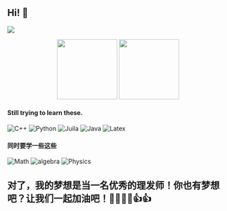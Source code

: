 ## Hi! 👋
![](https://visitor-badge.glitch.me/badge?page_id=mathliker.readme)

<div align="center">
  <img height="137px" src="https://github-readme-stats.vercel.app/api?username=mathliker&show_icons=true&count_private=true&hide=prs&theme=dracula" />
  <img height="137px" src="https://github-readme-stats.vercel.app/api/top-langs/?username=mathliker&theme=dracula&layout=compact" />
</div>

#### Still trying to learn these.
![C++](https://img.shields.io/badge/-C/C++-00599C?style=flat-square&logo=c) ![Python](https://img.shields.io/badge/-Python-purple?style=flat-square&logo=Python) ![Juila](https://img.shields.io/badge/-Julia-brightgreen?style=flat-square&logo=Julia) ![Java](https://img.shields.io/badge/-Java-orange?style=flat-square&logo=java) ![Latex](https://img.shields.io/badge/-LaTeX-ff69b4?style=flat-square&logo=LaTex)
#### 同时要学一些这些
![Math](https://img.shields.io/badge/-Analysis-red?style=flat-square) ![algebra](https://img.shields.io/badge/-Algebra-orange?style=flat-square) ![Physics](https://img.shields.io/badge/-Physics-success?style=flat-square)
 
 ## 对了，我的梦想是当一名优秀的理发师！你也有梦想吧？让我们一起加油吧！💪💪✊✊👍👍 
